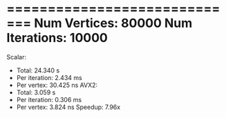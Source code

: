 =============================
Num Vertices: 80000
Num Iterations: 10000
=============================
Scalar:
 - Total: 24.340 s
 - Per iteration: 2.434 ms
 - Per vertex: 30.425 ns
AVX2:
 - Total: 3.059 s
 - Per iteration: 0.306 ms
 - Per vertex: 3.824 ns
Speedup: 7.96x
